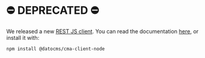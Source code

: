 # ⛔️ DEPRECATED ⛔️

We released a new [REST JS client](https://github.com/datocms/js-rest-api-clients). You can read the documentation [here](https://www.datocms.com/docs/content-management-api/using-the-nodejs-clients), or install it with:

```
npm install @datocms/cma-client-node
```
